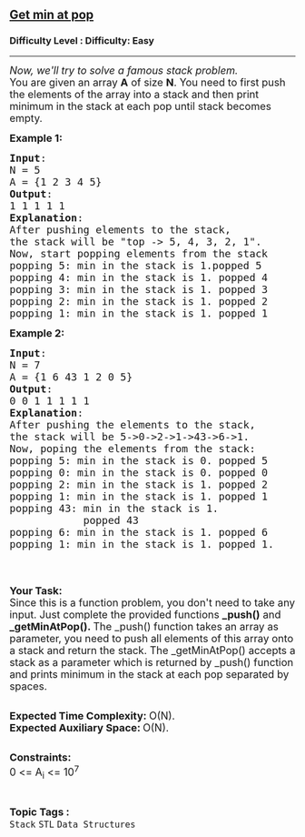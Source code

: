 <h2><a href="https://www.geeksforgeeks.org/problems/get-min-at-pop/1?page=1&category=Stack&difficulty=Easy&sortBy=submissions">Get min at pop</a></h2><h3>Difficulty Level : Difficulty: Easy</h3><hr><div class="problems_problem_content__Xm_eO"><p><em><span style="font-size:18px">Now, we'll try to solve a famous stack problem. </span></em><br>
<span style="font-size:18px">You are given an array <strong>A</strong> of size <strong>N</strong>. You need to first push the elements of the array into a stack and then print minimum in the stack at each pop until stack becomes empty.</span></p>

<p><span style="font-size:18px"><strong>Example 1:</strong></span></p>

<pre><span style="font-size:18px"><strong>Input</strong>:
N = 5
A = {1 2 3 4 5}
<strong>Output</strong>: 
1 1 1 1 1
<strong>Explanation</strong>: 
After pushing elements to the stack, 
the stack will be "top -&gt; 5, 4, 3, 2, 1". 
Now, start popping elements from the stack
popping&nbsp;5: min in&nbsp;the stack is&nbsp;1.popped 5
popping&nbsp;4: min in the stack is 1. popped 4
popping&nbsp;3: min in the stack is&nbsp;1. popped 3
popping 2: min in the stack is 1. popped 2
popping 1: min in the stack is 1. popped 1
</span></pre>

<p><span style="font-size:18px"><strong>Example 2:</strong></span></p>

<pre><span style="font-size:18px"><strong>Input</strong>: 
N = 7
A = {1 6 43 1 2 0 5}
<strong>Output</strong>: 
0 0 1 1 1 1 1
<strong>Explanation</strong>: 
After pushing the elements to the stack, 
the stack will be 5-&gt;0-&gt;2-&gt;1-&gt;43-&gt;6-&gt;1. 
Now, poping the elements from the stack:
popping 5: min in the stack is 0. popped 5
popping 0: min in the stack is 0. popped 0
popping 2: min in the stack is 1. popped 2
popping 1: min in the stack is 1. popped 1
popping 43: min in the stack is 1. 
&nbsp;           popped 43
popping 6: min in the stack is 1. popped 6
popping 1: min in the stack is 1. popped 1.
</span>
</pre>

<p>&nbsp;</p>

<p><span style="font-size:18px"><strong>Your Task:</strong><br>
Since this is a function problem, you don't need to take any input. Just complete the provided functions <strong>_push()</strong> and <strong>_getMinAtPop().&nbsp;</strong>The _push() function takes an array as parameter, you need to push all elements of this array onto a stack and return the stack. The _getMinAtPop() accepts a stack as a parameter which is returned by _push() function and prints minimum in the stack at each pop separated by spaces.</span></p>

<p><br>
<span style="font-size:18px"><strong>Expected Time Complexity:&nbsp;</strong>O(N).<br>
<strong>Expected Auxiliary Space:&nbsp;</strong>O(N).</span></p>

<p><br>
<strong><span style="font-size:18px">Constraints:</span></strong><br>
<span style="font-size:18px">0 &lt;= A<sub>i</sub> &lt;= 10<sup>7</sup></span></p>
</div><br><p><span style=font-size:18px><strong>Topic Tags : </strong><br><code>Stack</code>&nbsp;<code>STL</code>&nbsp;<code>Data Structures</code>&nbsp;